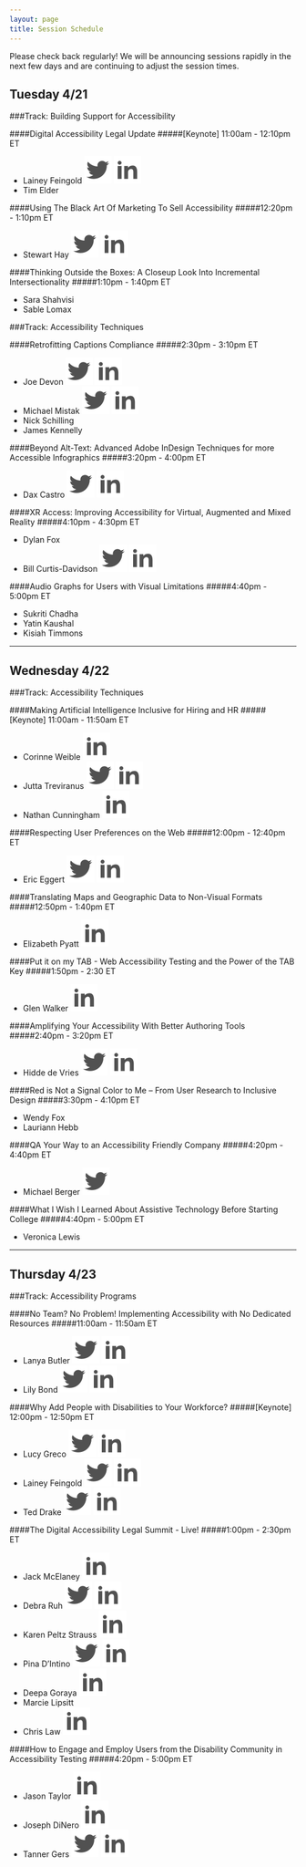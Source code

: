 ```yaml
---
layout: page
title: Session Schedule
---
```


Please check back regularly! We will be announcing sessions rapidly in the next few days and are continuing to adjust the session times.

## Tuesday 4/21
###Track: Building Support for Accessibility


####Digital Accessibility Legal Update
#####[Keynote] 11:00am - 12:10pm ET
<ul class="social">
<li>Lainey Feingold <a href="https://twitter.com/LFLegal" class="social"><img src="/public/twitter.svg" alt="Lainey Feingold on Twitter"></a> <a href="https://www.linkedin.com/in/laineyfeingold/" class="social"><img src="/public/linked-in.svg" alt="Lainey Feingold on LinkedIn"></a></li>
<li>Tim Elder</li>
</ul>


####Using The Black Art Of Marketing To Sell Accessibility
#####12:20pm - 1:10pm ET
<ul class="social">
	<li>Stewart Hay <a href="https://twitter.com/OhMyDeity" class="social"><img src="/public/twitter.svg" alt="Stewart Hay on Twitter"></a> <a href="https://www.linkedin.com/in/stewarthay/" class="social"><img src="/public/linked-in.svg" alt="Stewart Hay on LinkedIn"></a></li>
</ul>

####Thinking Outside the Boxes: A Closeup Look Into Incremental Intersectionality
#####1:10pm - 1:40pm ET
<ul class="social">
	<li>Sara Shahvisi</li>
	<li>Sable Lomax</li>
</ul>


###Track: Accessibility Techniques

####Retrofitting Captions Compliance
#####2:30pm - 3:10pm ET
<ul class="social">
<li>Joe Devon <a href="https://twitter.com/joedevon" class="social"><img src="/public/twitter.svg" alt="Joe Devon on Twitter"></a> <a href="https://www.linkedin.com/in/joedevon/" class="social"><img src="/public/linked-in.svg" alt="Joe Devon on LinkedIn"></a></li>
<li>Michael Mistak <a href="https://twitter.com/MichaelMistak" class="social"><img src="/public/twitter.svg" alt="Michael Mistak on Twitter"></a> <a href="https://www.linkedin.com/in/michaelwaltermistak/" class="social"><img src="/public/linked-in.svg" alt="Michael Mistak on LinkedIn"></a></li>
<li>Nick Schilling</li>
<li>James Kennelly</li>
</ul>


####Beyond Alt-Text: Advanced Adobe InDesign Techniques for more Accessible Infographics
#####3:20pm - 4:00pm ET
<ul class="social">
	<li>Dax Castro <a href="https://twitter.com/daxjcastro" class="social"><img src="/public/twitter.svg" alt="Dax Castro on Twitter"></a> <a href="https://www.linkedin.com/in/dax-castro-076b4612/" class="social"><img src="/public/linked-in.svg" alt="Dax Castro on LinkedIn"></a></li>
</ul>

####XR Access: Improving Accessibility for Virtual, Augmented and Mixed Reality
#####4:10pm - 4:30pm ET
<ul class="social">
	<li>Dylan Fox</li>
	<li>Bill Curtis-Davidson <a href="https://twitter.com/BCurtisDavidson" class="social"><img src="/public/twitter.svg" alt="Bill Curtis-Davidson on Twitter"></a> <a href="https://www.linkedin.com/in/billcurtisdavidson/" class="social"><img src="/public/linked-in.svg" alt="Bill Curtis-Davidson on LinkedIn"></a></li>
</ul>

####Audio Graphs for Users with Visual Limitations
#####4:40pm - 5:00pm ET
<ul class="social">
  <li>Sukriti Chadha</li>
  <li>Yatin Kaushal</li>
  <li>Kisiah Timmons</li>
</ul>

<hr>

## Wednesday 4/22
###Track: Accessibility Techniques


####Making Artificial Intelligence Inclusive for Hiring and HR
#####[Keynote] 11:00am - 11:50am ET
<ul class="social">
	<li>Corinne Weible  <a href="https://www.linkedin.com/in/corinne-weible/" class="social"><img src="/public/linked-in.svg" alt="Corinne Weible on Twitter"></a></li>
	<li>Jutta Treviranus <a href="https://twitter.com/juttatrevira" class="social"><img src="/public/twitter.svg" alt="Jutta Treviranus on Twitter"></a> <a href="https://www.linkedin.com/in/juttatreviranus/" class="social"><img src="/public/linked-in.svg" alt="Jutta Treviranus on LinkedIn"></a></li>
	<li>Nathan Cunningham  <a href="https://www.linkedin.com/in/ndcunningham/" class="social"><img src="/public/linked-in.svg" alt="Nathan Cunningham on LinkedIn"></a></li>
</ul>


####Respecting User Preferences on the Web
#####12:00pm - 12:40pm ET
<ul class="social">
	<li>Eric Eggert <a href="https://twitter.com/yatil" class="social"><img src="/public/twitter.svg" alt="Eric Eggert on Twitter"></a> <a href="https://www.linkedin.com/in/yatil/" class="social"><img src="/public/linked-in.svg" alt="Eric Eggert on LinkedIn"></a></li>
</ul>


####Translating Maps and Geographic Data to Non-Visual Formats
#####12:50pm - 1:40pm ET
<ul class="social">
	<li>Elizabeth Pyatt  <a href="https://www.linkedin.com/in/elizabeth-pyatt-124058156/" class="social"><img src="/public/linked-in.svg" alt="Elizabeth Pyatt on LinkedIn"></a></li>
</ul>

####Put it on my TAB - Web Accessibility Testing and the Power of the TAB Key
#####1:50pm - 2:30 ET
<ul class="social">
	<li>Glen Walker <a href="https://www.linkedin.com/in/glen-walker/" class="social"><img src="/public/linked-in.svg" alt="Glen Walker on LinkedIn"></a></li>
</ul>


####Amplifying Your Accessibility With Better Authoring Tools
#####2:40pm - 3:20pm  ET
<ul class="social">
	<li>Hidde de Vries <a href="https://twitter.com/hdv" class="social"><img src="/public/twitter.svg" alt="Hidde de Vries on Twitter"></a> <a href="https://www.linkedin.com/in/hiddedevries/" class="social"><img src="/public/linked-in.svg" alt="Hidde de Vries on LinkedIn"></a></li>
</ul>


####Red is Not a Signal Color to Me – From User Research to Inclusive Design
#####3:30pm - 4:10pm ET
<ul class="social">
	<li>Wendy Fox</li>
	<li>Lauriann Hebb</li>
</ul>


####QA Your Way to an Accessibility Friendly Company
#####4:20pm - 4:40pm ET
<ul class="social">
	<li>Michael Berger <a href="https://twitter.com/bergatron" class="social"><img src="/public/twitter.svg" alt="Michael Berger on Twitter"></a></li>
</ul>


####What I Wish I Learned About Assistive Technology Before Starting College
#####4:40pm - 5:00pm ET
<ul class="social">
	<li>Veronica Lewis</li>
</ul>

<hr>

## Thursday 4/23
###Track: Accessibility Programs


####No Team? No Problem! Implementing Accessibility with No Dedicated Resources
#####11:00am - 11:50am ET
<ul class="social">
	<li>Lanya Butler <a href="https://twitter.com/chiefkikio" class="social"><img src="/public/twitter.svg" alt="Lanya Butler on Twitter"></a> <a href="https://www.linkedin.com/in/lanya-butler-19b76259/" class="social"><img src="/public/linked-in.svg" alt="Lanya Butler on LinkedIn"></a></li>
	<li>Lily Bond  <a href="https://twitter.com/lilybbond" class="social"><img src="/public/twitter.svg" alt="Lily Bond on Twitter"></a> <a href="https://www.linkedin.com/in/lilybbond/" class="social"><img src="/public/linked-in.svg" alt="Lily Bond on LinkedIn"></a></li>
</ul>


####Why Add People with Disabilities to Your Workforce?
#####[Keynote] 12:00pm - 12:50pm ET
<ul class="social">
	<li>Lucy Greco  <a href="https://twitter.com/accessaces" class="social"><img src="/public/twitter.svg" alt="Lucy Greco on Twitter"></a> <a href="https://www.linkedin.com/in/lucy-greco-968b491/" class="social"><img src="/public/linked-in.svg" alt="Lucy Greco on LinkedIn"></a></li>
	<li>Lainey Feingold <a href="https://twitter.com/LFLegal" class="social"><img src="/public/twitter.svg" alt="Lainey Feingold on Twitter"></a> <a href="https://www.linkedin.com/in/laineyfeingold/" class="social"><img src="/public/linked-in.svg" alt="Lainey Feingold on LinkedIn"></a></li>
	<li>Ted Drake  <a href="https://twitter.com/ted_drake" class="social"><img src="/public/twitter.svg" alt="Ted Drake on Twitter"></a> <a href="https://www.linkedin.com/in/draket/detail/contact-info/" class="social"><img src="/public/linked-in.svg" alt="Ted Drake on LinkedIn"></a></li>
</ul>


####The Digital Accessibility Legal Summit - Live!
#####1:00pm - 2:30pm ET
<ul class="social">
	<li>Jack McElaney <a href="https://www.linkedin.com/in/jackmcelaneya11yinthenews/" class="social"><img src="/public/linked-in.svg" alt="Jack McElaney on LinkedIn"></a></li>
	<li>Debra Ruh <a href="https://twitter.com/debraruh" class="social"><img src="/public/twitter.svg" alt="Debra Ruh on Twitter"></a> <a href="https://www.linkedin.com/in/debraruh/" class="social"><img src="/public/linked-in.svg" alt="Debra Ruh on LinkedIn"></a></li>
	<li>Karen Peltz Strauss <a href="https://www.linkedin.com/in/karenpeltzstrauss/" class="social"><img src="/public/linked-in.svg" alt="Karen Peltz Strauss on LinkedIn"></a></li>
	<li>Pina D’Intino <a href="https://twitter.com/pdintino" class="social"><img src="/public/twitter.svg" alt="Pina D’Intino on Twitter"></a> <a href="https://www.linkedin.com/in/pinadintino/" class="social"><img src="/public/linked-in.svg" alt="Pina D’Intino on LinkedIn"></a></li>
	<li>Deepa Goraya <a href="https://www.linkedin.com/in/deepagoraya/" class="social"><img src="/public/linked-in.svg" alt="Deepa Goraya on LinkedIn"></a></li>
	<li>Marcie Lipsitt</li>
	<li>Chris Law <a href="https://www.linkedin.com/in/chris-m-law/" class="social"><img src="/public/linked-in.svg" alt="Chris Law on LinkedIn"></a></li>
</ul>



####How to Engage and Employ Users from the Disability Community in Accessibility Testing
#####4:20pm - 5:00pm ET
<ul class="social">
	<li>Jason Taylor <a href="https://www.linkedin.com/in/jason-taylor-37279315b/" class="social"><img src="/public/linked-in.svg" alt="Jason Taylor on LinkedIn"></a></li>
	<li>Joseph DiNero <a href="https://www.linkedin.com/in/joe-dinero-b3a31032/" class="social"><img src="/public/linked-in.svg" alt="Joseph DiNero on LinkedIn"></a></li>
	<li>Tanner Gers <a href="https://twitter.com/TannerGers" class="social"><img src="/public/twitter.svg" alt="Tanner Gers on Twitter"></a> <a href="https://www.linkedin.com/in/tannergers/" class="social"><img src="/public/linked-in.svg" alt="Tanner Gers on LinkedIn"></a></li>
</ul>
